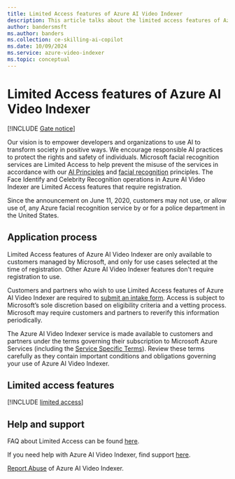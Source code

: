 ```yaml
---
title: Limited Access features of Azure AI Video Indexer 
description: This article talks about the limited access features of Azure AI Video Indexer.
author: bandersmsft
ms.author: banders
ms.collection: ce-skilling-ai-copilot
ms.date: 10/09/2024
ms.service: azure-video-indexer
ms.topic: conceptual
---
```


# Limited Access features of Azure AI Video Indexer

<!-- possible cross repo dependency, copied to local, see metadata -->
[!INCLUDE [Gate notice](./includes/identity-gate-notice.md)]

Our vision is to empower developers and organizations to use AI to transform society in positive ways. We encourage responsible AI practices to protect the rights and safety of individuals. Microsoft facial recognition services are Limited Access to help prevent the misuse of the services in accordance with our [AI Principles](https://www.microsoft.com/ai/responsible-ai?SilentAuth=1&wa=wsignin1.0&activetab=pivot1%3aprimaryr6) and [facial recognition](https://blogs.microsoft.com/on-the-issues/2018/12/17/six-principles-to-guide-microsofts-facial-recognition-work/) principles. The Face Identify and Celebrity Recognition operations in Azure AI Video Indexer are Limited Access features that require registration.  

Since the announcement on June 11, 2020, customers may not use, or allow use of, any Azure facial recognition service by or for a police department in the United States. 

## Application process 

Limited Access features of Azure AI Video Indexer are only available to customers managed by Microsoft, and only for use cases selected at the time of registration. Other Azure AI Video Indexer features don't require registration to use. 

Customers and partners who wish to use Limited Access features of Azure AI Video Indexer are required to [submit an intake form](https://aka.ms/facerecognition). Access is subject to Microsoft’s sole discretion based on eligibility criteria and a vetting process. Microsoft may require customers and partners to reverify this information periodically. 

The Azure AI Video Indexer service is made available to customers and partners under the terms governing their subscription to Microsoft Azure Services (including the [Service Specific Terms](https://www.microsoft.com/licensing/terms/productoffering/MicrosoftAzure/MCA#ServiceSpecificTerms)). Review these terms carefully as they contain important conditions and obligations governing your use of Azure AI Video Indexer. 

## Limited access features

[!INCLUDE [limited access](./includes/limited-access-account-types.md)]

## Help and support 

FAQ about Limited Access can be found [here](https://aka.ms/limitedaccesscogservices).

<!-- relative URL link -->
If you need help with Azure AI Video Indexer, find support [here](/azure/ai-services/cognitive-services-support-options). 

[Report Abuse](https://msrc.microsoft.com/report/abuse) of Azure AI Video Indexer. 
